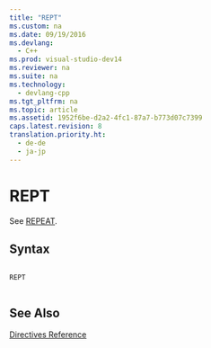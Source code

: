 ```yaml
---
title: "REPT"
ms.custom: na
ms.date: 09/19/2016
ms.devlang: 
  - C++
ms.prod: visual-studio-dev14
ms.reviewer: na
ms.suite: na
ms.technology: 
  - devlang-cpp
ms.tgt_pltfrm: na
ms.topic: article
ms.assetid: 1952f6be-d2a2-4fc1-87a7-b773d07c7399
caps.latest.revision: 8
translation.priority.ht: 
  - de-de
  - ja-jp
---
```

# REPT
See [REPEAT](../vs140/REPEAT.md).  
  
## Syntax  
  
```  
  
REPT  
  
```  
  
## See Also  
 [Directives Reference](../vs140/Directives-Reference.md)